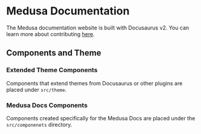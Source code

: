 # Medusa Documentation

The Medusa documentation website is built with Docusaurus v2. You can learn more about contributing [here](https://docs.medusajs.com/contribution-guidelines).

## Components and Theme

### Extended Theme Components

Components that extend themes from Docusaurus or other plugins are placed under `src/theme`.

### Medusa Docs Components

Components created specifically for the Medusa Docs are placed under the `src/componenets` directory.
